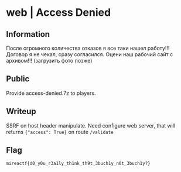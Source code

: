 # web | Access Denied

## Information
 После огромного количества отказов я все таки нашел работу!!! Договор я не чекал, сразу согласился. Оцени наш рабочий сайт с архивом!!!
 (загрузить фото позже)

## Public
Provide access-denied.7z to players.


## Writeup
SSRF on host header manipulate.
Need configure web server, that will returns `{"access": True}` on route `/validate` 

## Flag
`mireactf{d0_y0u_r3a1ly_th1nk_th9t_3buch1y_n0t_3buch1y?}`